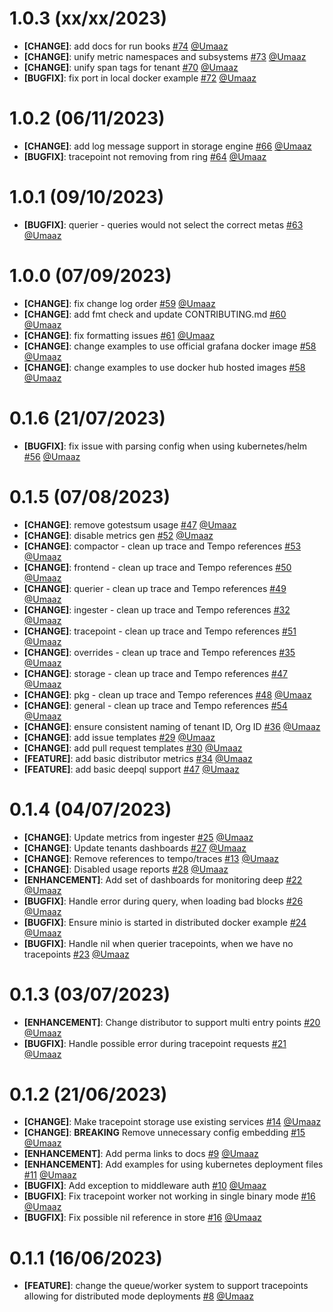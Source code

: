 <!-- 1.0.3 START -->
# 1.0.3 (xx/xx/2023)
- **[CHANGE]**: add docs for run books [#74](https://github.com/intergral/deep/pull/74) [@Umaaz](https://github.com/Umaaz)
- **[CHANGE]**: unify metric namespaces and subsystems [#73](https://github.com/intergral/deep/pull/73) [@Umaaz](https://github.com/Umaaz)
- **[CHANGE]**: unify span tags for tenant [#70](https://github.com/intergral/deep/pull/70) [@Umaaz](https://github.com/Umaaz)
- **[BUGFIX]**: fix port in local docker example [#72](https://github.com/intergral/deep/pull/72) [@Umaaz](https://github.com/Umaaz)
<!-- 1.0.3 END -->

<!-- 1.0.2 START -->
# 1.0.2 (06/11/2023)
- **[CHANGE]**: add log message support in storage engine [#66](https://github.com/intergral/deep/pull/66) [@Umaaz](https://github.com/Umaaz)
- **[BUGFIX]**: tracepoint not removing from ring [#64](https://github.com/intergral/deep/pull/64) [@Umaaz](https://github.com/Umaaz)
<!-- 1.0.2 END -->

<!-- 1.0.1 START -->
# 1.0.1 (09/10/2023)
- **[BUGFIX]**: querier - queries would not select the correct metas [#63](https://github.com/intergral/deep/pull/63) [@Umaaz](https://github.com/Umaaz)

<!-- 1.0.1 END -->

<!-- 1.0.0 START -->
# 1.0.0 (07/09/2023)
- **[CHANGE]**: fix change log order  [#59](https://github.com/intergral/deep/pull/59) [@Umaaz](https://github.com/Umaaz)
- **[CHANGE]**: add fmt check and update CONTRIBUTING.md  [#60](https://github.com/intergral/deep/pull/60) [@Umaaz](https://github.com/Umaaz)
- **[CHANGE]**: fix formatting issues [#61](https://github.com/intergral/deep/pull/61) [@Umaaz](https://github.com/Umaaz)
- **[CHANGE]**: change examples to use official grafana docker image [#58](https://github.com/intergral/deep/pull/58) [@Umaaz](https://github.com/Umaaz)
- **[CHANGE]**: change examples to use docker hub hosted images [#58](https://github.com/intergral/deep/pull/58) [@Umaaz](https://github.com/Umaaz)
<!-- 1.0.0 END -->

<!-- 0.1.6 START -->
# 0.1.6 (21/07/2023)
- **[BUGFIX]**: fix issue with parsing config when using kubernetes/helm [#56](https://github.com/intergral/deep/pull/56) [@Umaaz](https://github.com/Umaaz)

<!-- 0.1.6 END -->

<!-- 0.1.6 START -->
# 0.1.5 (07/08/2023)

- **[CHANGE]**: remove gotestsum usage [#47](https://github.com/intergral/deep/pull/47) [@Umaaz](https://github.com/Umaaz)
- **[CHANGE]**: disable metrics gen [#52](https://github.com/intergral/deep/pull/52) [@Umaaz](https://github.com/Umaaz)
- **[CHANGE]**: compactor - clean up trace and Tempo references [#53](https://github.com/intergral/deep/pull/53) [@Umaaz](https://github.com/Umaaz)
- **[CHANGE]**: frontend - clean up trace and Tempo references [#50](https://github.com/intergral/deep/pull/50) [@Umaaz](https://github.com/Umaaz)
- **[CHANGE]**: querier - clean up trace and Tempo references [#49](https://github.com/intergral/deep/pull/49) [@Umaaz](https://github.com/Umaaz)
- **[CHANGE]**: ingester - clean up trace and Tempo references [#32](https://github.com/intergral/deep/pull/32) [@Umaaz](https://github.com/Umaaz)
- **[CHANGE]**: tracepoint - clean up trace and Tempo references [#51](https://github.com/intergral/deep/pull/51) [@Umaaz](https://github.com/Umaaz)
- **[CHANGE]**: overrides - clean up trace and Tempo references [#35](https://github.com/intergral/deep/pull/35) [@Umaaz](https://github.com/Umaaz)
- **[CHANGE]**: storage - clean up trace and Tempo references [#47](https://github.com/intergral/deep/pull/47) [@Umaaz](https://github.com/Umaaz)
- **[CHANGE]**: pkg - clean up trace and Tempo references [#48](https://github.com/intergral/deep/pull/48) [@Umaaz](https://github.com/Umaaz)
- **[CHANGE]**: general - clean up trace and Tempo references [#54](https://github.com/intergral/deep/pull/54) [@Umaaz](https://github.com/Umaaz)
- **[CHANGE]**: ensure consistent naming of tenant ID, Org ID [#36](https://github.com/intergral/deep/pull/36) [@Umaaz](https://github.com/Umaaz)
- **[CHANGE]**: add issue templates [#29](https://github.com/intergral/deep/pull/29) [@Umaaz](https://github.com/Umaaz)
- **[CHANGE]**: add pull request templates [#30](https://github.com/intergral/deep/pull/30) [@Umaaz](https://github.com/Umaaz)
- **[FEATURE]**: add basic distributor metrics [#34](https://github.com/intergral/deep/pull/34) [@Umaaz](https://github.com/Umaaz)
- **[FEATURE]**: add basic deepql support [#47](https://github.com/intergral/deep/pull/47) [@Umaaz](https://github.com/Umaaz)
<!-- 0.1.5 END -->

<!-- 0.1.4 START -->
# 0.1.4 (04/07/2023)

- **[CHANGE]**: Update metrics from ingester [#25](https://github.com/intergral/deep/pull/25) [@Umaaz](https://github.com/Umaaz)
- **[CHANGE]**: Update tenants dashboards [#27](https://github.com/intergral/deep/pull/27) [@Umaaz](https://github.com/Umaaz)
- **[CHANGE]**: Remove references to tempo/traces [#13](https://github.com/intergral/deep/pull/13) [@Umaaz](https://github.com/Umaaz)
- **[CHANGE]**: Disabled usage reports [#28](https://github.com/intergral/deep/pull/28) [@Umaaz](https://github.com/Umaaz)
- **[ENHANCEMENT]**: Add set of dashboards for monitoring deep [#22](https://github.com/intergral/deep/pull/22) [@Umaaz](https://github.com/Umaaz)
- **[BUGFIX]**: Handle error during query, when loading bad blocks [#26](https://github.com/intergral/deep/pull/26) [@Umaaz](https://github.com/Umaaz)
- **[BUGFIX]**: Ensure minio is started in distributed docker example [#24](https://github.com/intergral/deep/pull/24) [@Umaaz](https://github.com/Umaaz)
- **[BUGFIX]**: Handle nil when querier tracepoints, when we have no tracepoints [#23](https://github.com/intergral/deep/pull/23) [@Umaaz](https://github.com/Umaaz)
<!-- 0.1.4 END -->

<!-- 0.1.3 START -->
# 0.1.3 (03/07/2023)

- **[ENHANCEMENT]**: Change distributor to support multi entry points [#20](https://github.com/intergral/deep/pull/20) [@Umaaz](https://github.com/Umaaz)
- **[BUGFIX]**: Handle possible error during tracepoint requests [#21](https://github.com/intergral/deep/pull/21) [@Umaaz](https://github.com/Umaaz)
<!-- 0.1.3 END -->

<!-- 0.1.2 START -->
# 0.1.2 (21/06/2023)

- **[CHANGE]**: Make tracepoint storage use existing services [#14](https://github.com/intergral/deep/pull/14) [@Umaaz](https://github.com/Umaaz)
- **[CHANGE]**: **BREAKING** Remove unnecessary config embedding [#15](https://github.com/intergral/deep/pull/15) [@Umaaz](https://github.com/Umaaz)
- **[ENHANCEMENT]**: Add perma links to docs [#9](https://github.com/intergral/deep/pull/9) [@Umaaz](https://github.com/Umaaz)
- **[ENHANCEMENT]**: Add examples for using kubernetes deployment files [#11](https://github.com/intergral/deep/pull/11) [@Umaaz](https://github.com/Umaaz)
- **[BUGFIX]**: Add exception to middleware auth [#10](https://github.com/intergral/deep/pull/10) [@Umaaz](https://github.com/Umaaz)
- **[BUGFIX]**: Fix tracepoint worker not working in single binary mode [#16](https://github.com/intergral/deep/pull/16) [@Umaaz](https://github.com/Umaaz)
- **[BUGFIX]**: Fix possible nil reference in store [#16](https://github.com/intergral/deep/pull/16) [@Umaaz](https://github.com/Umaaz)
<!-- 0.1.2 END -->

<!-- 0.1.1 START -->
# 0.1.1 (16/06/2023)

- **[FEATURE]**: change the queue/worker system to support tracepoints allowing for distributed mode deployments [#8](https://github.com/intergral/deep/pull/8) [@Umaaz](https://github.com/Umaaz)
<!-- 0.1.1 END -->

<!-- Template START
# 0.1.1 (16/06/2023)

- **[CHANGE]**: description [#PRid](https://github.com/intergral/deep/pull/8) [@user](https://github.com/)
- **[FEATURE]**: description [#PRid](https://github.com/intergral/deep/pull/) [@user](https://github.com/)
- **[ENHANCEMENT]**: description [#PRid](https://github.com/intergral/deep/pull/) [@user](https://github.com/)
- **[BUGFIX]**: description [#PRid](https://github.com/intergral/deep/pull/) [@user](https://github.com/)
Template END -->
